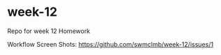 # week-12
Repo for week 12 Homework 

Workflow Screen Shots:
https://github.com/swmclmb/week-12/issues/1
